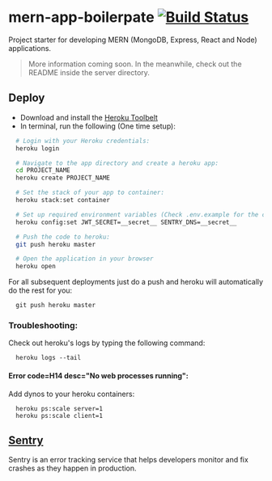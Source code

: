 # mern-app-boilerpate [![Build Status](https://travis-ci.com/alexsalomon/node-exp-api-boilerplate.svg?token=LHLxJdxYMwqFf4gT1Rm9&branch=master)](https://travis-ci.com/alexsalomon/node-exp-api-boilerplate)

Project starter for developing MERN (MongoDB, Express, React and Node) applications.

> More information coming soon. In the meanwhile, check out the README inside the server directory.

## Deploy
* Download and install the [Heroku Toolbelt](https://devcenter.heroku.com/articles/heroku-cli)
* In terminal, run the following (One time setup):
```sh
  # Login with your Heroku credentials:
  heroku login

  # Navigate to the app directory and create a heroku app:
  cd PROJECT_NAME
  heroku create PROJECT_NAME

  # Set the stack of your app to container:
  heroku stack:set container

  # Set up required environment variables (Check .env.example for the complete list):
  heroku config:set JWT_SECRET=__secret__ SENTRY_DNS=__secret__

  # Push the code to heroku:
  git push heroku master

  # Open the application in your browser
  heroku open
```

For all subsequent deployments just do a push and heroku will automatically do the rest for you:
```
  git push heroku master
```

### Troubleshooting:
Check out heroku's logs by typing the following command:
```
  heroku logs --tail
```

#### Error code=H14 desc="No web processes running":
Add dynos to your heroku containers:
```
  heroku ps:scale server=1
  heroku ps:scale client=1
```

## [Sentry](https://sentry.io/)
Sentry is an error tracking service that helps developers monitor and fix crashes as they happen in production.
